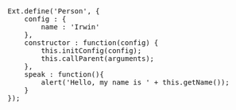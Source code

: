 <pre class="runnable readonly">
Ext.define('Person', {
    config : {
        name : 'Irwin'
    },
    constructor : function(config) {
        this.initConfig(config);
        this.callParent(arguments);
    },
    speak : function(){
        alert('Hello, my name is ' + this.getName());
    }
});</pre>
